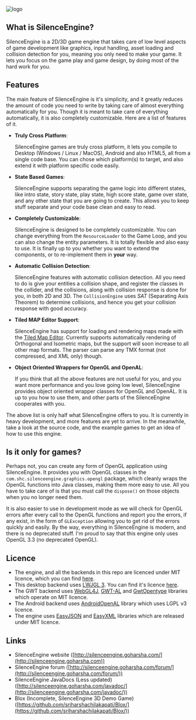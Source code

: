 ![logo](http://silenceengine.goharsha.com/img/logo_wide.png)

## What is SilenceEngine?

SilenceEngine is a 2D/3D game engine that takes care of low level aspects of game development like graphics, input handling, asset loading and collision detection for you, meaning you only need to make your game. It lets you focus on the game play and game design, by doing most of the hard work for you.

## Features

The main feature of SilenceEngine is it's simplicity, and it greatly reduces the amount of code you need to write by taking care of almost everything automatically for you. Though it is meant to take care of everything automatically, it is also completely customizable. Here are a list of features of it.

- __Truly Cross Platform__:

    SilenceEngine games are truly cross platform, it lets you compile to Desktop (Windows / Linux / MacOS), Android and also HTML5, all from a single code base. You can chose which platform(s) to target, and also extend it with platform specific code easily.

- __State Based Games__:

    SilenceEngine supports separating the game logic into different states, like intro state, story state, play state, high score state, game over state, and any other state that you are going to create. This allows you to keep stuff separate and your code base clean and easy to read.    

- __Completely Customizable__:

    SilenceEngine is designed to be completely customizable. You can change everything from the `ResourceLoader` to the Game Loop, and you can also change the entity parameters. It is totally flexible and also easy to use. It is finally up to you whether you want to extend the components, or to re-implement them in __your__ way.

- __Automatic Collision Detection__:

    SilenceEngine features with automatic collision detection. All you need to do is give your entities a collision shape, and register the classes in the collider, and the collisions, along with collision response is done for you, in both 2D and 3D. The `CollisionEngine` uses _SAT_ (Separating Axis Theorem) to determine collisions, and hence you get your collision response with good accuracy.

- __Tiled MAP Editor Support__:

    SilenceEngine has support for loading and rendering maps made with the [Tiled Map Editor](http://mapeditor.org/). Currently supports automatically rendering of Orthogonal and Isometric maps, but the support will soon increase to all other map formats. The parser can parse any TMX format (not compressed, and XML only) though.

- __Object Oriented Wrappers for OpenGL and OpenAL__:

    If you think that all the above features are not useful for you, and you want more performance and you love going low level, SilenceEngine provides object oriented wrapper classes for OpenGL and OpenAL. It is up to you how to use them, and other parts of the SilenceEngine cooperates with you.

The above list is only half what SilenceEngine offers to you. It is currently in heavy development, and more features are yet to arrive. In the meanwhile, take a look at the source code, and the example games to get an idea of how to use this engine.

## Is it only for games?

Perhaps not, you can create any form of OpenGL application using SilenceEngine. It provides you with OpenGL classes in the `com.shc.silenceengine.graphics.opengl` package, which cleanly wraps the OpenGL functions into Java classes, making them more easy to use. All you have to take care of is that you must call the `dispose()` on those objects when you no longer need them.

It is also easier to use in development mode as we will check for OpenGL errors after every call to the OpenGL functions and report you the errors, if any exist, in the form of `GLException` allowing you to get rid of the errors quickly and easily. By the way, everything in SilenceEngine is modern, and there is no deprecated stuff. I'm proud to say that this engine only uses OpenGL 3.3 (no deprecated OpenGL).

## Licence

 - The engine, and all the backends in this repo are licenced under MIT licence, which you can find [here](http://choosealicense.com/licenses/mit/).
 - This desktop backend uses [LWJGL 3](http://lwjgl.org). You can find it's licence [here](https://github.com/LWJGL/lwjgl3/blob/master/doc/LICENSE.txt).
 - The GWT backend uses [WebGL4J](https://github.com/sriharshachilakapati/WebGL4J/), [GWT-AL](https://github.com/sriharshachilakapati/GWT-AL/) and [GwtOpentype](https://github.com/sriharshachilakapati/GwtOpentype/) libraries which operate on MIT licence.
 - The Android backend uses [AndroidOpenAL](https://github.com/sriharshachilakapati/AndroidOpenAL/) library which uses LGPL v3 licence.
 - The engine uses [EasyJSON](https://github.com/sriharshachilakapati/EasyJSON/) and [EasyXML](https://github.com/sriharshachilakapati/EasyXML/) libraries which are released under MIT licence.

## Links

 - SilenceEngine website ([http://silenceengine.goharsha.com/](http://silenceengine.goharsha.com))
 - SilenceEngine forum ([http://silenceengine.goharsha.com/forum/](http://silenceengine.goharsha.com/forum/))
 - SilenceEngine JavaDocs (Less updated) ([http://silenceengine.goharsha.com/javadoc/](http://silenceengine.goharsha.com/javadoc/))
 - Blox (Incomplete, SilenceEngine 3D Demo Game) ([https://github.com/sriharshachilakapati/Blox/](https://github.com/sriharshachilakapati/Blox/))
